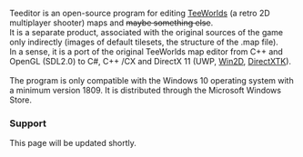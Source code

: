 Teeditor is an open-source program for editing [TeeWorlds](https://github.com/teeworlds/teeworlds/) (a retro 2D multiplayer shooter) maps and ~~maybe something else~~.\
It is a separate product, associated with the original sources of the game only indirectly (images of default tilesets, the structure of the .map file).\
In a sense, it is a port of the original TeeWorlds map editor from C++ and OpenGL (SDL2.0) to C#, C++ /CX and DirectX 11 (UWP, [Win2D](https://github.com/microsoft/Win2D), [DirectXTK](https://github.com/microsoft/DirectXTK)).\
\
The program is only compatible with the Windows 10 operating system with a minimum version 1809. It is distributed through the Microsoft Windows Store.

### Support

This page will be updated shortly.

